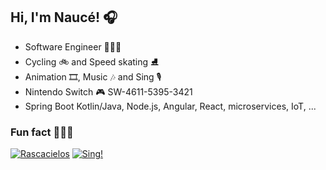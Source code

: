 ## Hi, I'm Naucé! 🎧 

- Software Engineer 👨🏽‍💻
- Cycling 🚲 and Speed skating ⛸
- Animation 🎞, Music 🎶 and Sing 🎙
- Nintendo Switch 🎮 SW-4611-5395-3421
- Spring Boot Kotlin/Java, Node.js, Angular, React, microservices, IoT, ...

### Fun fact 👨🏽‍🎨
[![Rascacielos](https://i.imgur.com/lHSQ9MV.png)](https://d2azn656ohqx0m.cloudfront.net/6b3d44aa-1f6e-4b74-b16a-31d31ed33728/Rascacielos.m3u8)
[![Sing!](https://i.imgur.com/XiID1Rf_d.webp?maxwidth=760&fidelity=grand)](https://d2azn656ohqx0m.cloudfront.net/83b7a4ca-0ddd-47f3-a27f-7cd79f85f3c9/OneMoreSong.m3u8)

